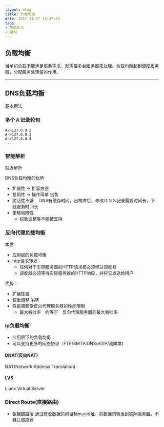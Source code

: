 ```yaml
---
layout: blog
title: 负载均衡
date: 2017-11-27 14:37:43
tags:
- 性能优化
- 架构
---
```


负载均衡
---
当单机负载不能满足服务需求，就需要多台服务器来处理。负载均衡起到调度服务器，分配服务处理量的作用。

---
## DNS负载均衡
基本用法
### 多个Ａ记录轮旬
```
A->127.0.0.2
A->127.0.0.3
A->127.0.0.4
...
```

### 智能解析
就近解析

DNS负载均衡的优势
* 扩展性 -> 扩容方便
* 易用性 -> 操作简单
劣势
* 灵活性不够　
DNS有缓存时间，出故障后，修改ＤＮＳ记录需要时间长，下线服务时间长
* 策略局限性
    * 权重调整等不能被支持

### 反向代理负载均衡
本质
* 应用层的负载均衡
* http请求转发
    * 任何对于实际服务器的HTTP请求都必须经过调度器
    * 调度器必须等待实际服务器的HTTP响应，并将它发送给用户

优势：
* 扩展性强
* 权重调整
劣势
* 性能瓶颈受反向代理服务器的性能限制
    * 最大吞吐率　约等于　反向代理服务器的最大吞吐率

### ip负载均衡
* 应用层下的负载均衡
* 可以支持更多的网络协议（FTP/SMTP/DNS/VOIP/流媒体)

#### DNAT(反向NAT)
NAT(Network Address Translation)

#### LVS
Liunx Virtual Server

### Direct Route(直接路由)
* 数据链路层
通过修改数据包的目标mac地址，将数据包转发到实际服务器。不经过调度器
